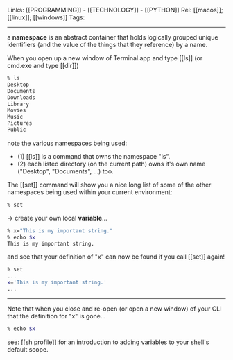 Links: [[PROGRAMMING]] - [[TECHNOLOGY]] - [[PYTHON]]
Rel: [[macos]]; [[linux]]; [[windows]]
Tags: 

--- 

a **namespace** is an abstract container that holds logically grouped unique identifiers (and the value of the things that they reference) by a name.

When you open up a new window of Terminal.app and type [[ls]] (or cmd.exe and type [[dir]])
```sh
% ls
Desktop
Documents
Downloads
Library
Movies
Music
Pictures
Public
```
note the various namespaces being used:
- (1) [[ls]] is a command that owns the namespace "ls".
- (2) each listed directory (on the current path) owns it's own name ("Desktop", "Documents", ...) too.

The [[set]] command will show you a nice long list of some of the other namespaces being used within your current environment:
```sh
% set
```
-> create your own local **variable**...
```sh
% x="This is my important string."
% echo $x
This is my important string.
```
and see that your definition of "x" can now be found if you call [[set]] again!
```sh
% set
...
x='This is my important string.'
...
```

--- 
Note that when you close and re-open (or open a new window) of your CLI that the definition for "x" is gone... 
```sh
% echo $x

```

see: [[sh profile]] for an introduction to adding variables to your shell's default scope.





